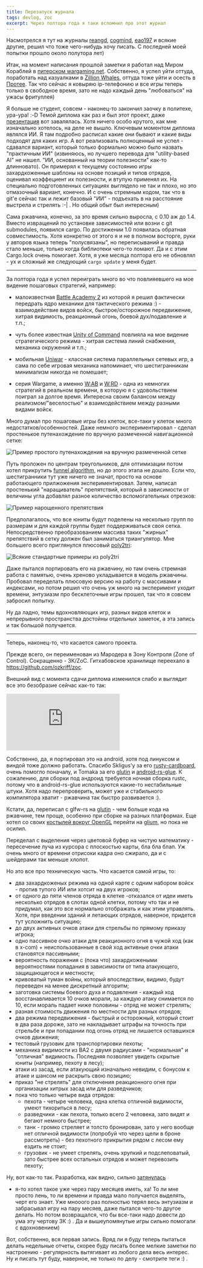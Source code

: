 ```yaml
---
title: Перезапуск журнала
tags: devlog, zoc
excerpt: Через полтора года я таки вспомнил про этот журнал
---
```


Насмотрелся я тут на журналы [reangd](http://reangdblog.blogspot.com),
[cogmind](http://www.gridsagegames.com/blog),
[eao197](https://eao197.blogspot.ru) и всякие другие, решил что тоже
чего-нибудь хочу писать. С последней моей попытки прошло около полутора
лет)

Итак, на момент написания прошлой заметки я работал над Миром Кораблей в
[питерском
wargaming.net](https://wargaming.com/ru/about/our-locations/saint-petersburg).
Собственно, я успел уйти оттуда, поработать над казуалками в [Zillion
Whales](http://zillionwhales.ru), оттуда тоже уйти и осесть в
[Протее](http://protei.ru). Так что сейчас я ковыряю ip-телефонию и все игры
теперь только в свободное время, зато не надо каждый день "любоваться"
на ужасы фритуплея)

Я больше не студент, совсем - наконец-то закончил заочку в политехе,
ура-ура! :-D Темой диплома как раз и был этот проект, даже
[презентация](pdfs/lesnikov_a_a_slides_2015.pdf) вот завалялась. Хотя
ничего особо крутого, как мне изначально хотелось, на деле не вышло.
Ключевым моментом диплома являлся ИИ. Я там подробно расписал какие они
бывают и какие виды подходят для каких игр. А вот реализовать
полноценный не успел - сдавался вариант, который только формально можно
было назвать "практичным ИИ" (извиняюсь, но лучшего перевода для
"utility-based AI" не нашел. "ИИ, основанный на теории полезности"
как-то длинновато). Он примерял к текущему состоянию игры захардкоженные
шаблоны на основе позиций и типов отрядов, оценивал коэффециент их
полезности, и втупую применял их. На специально подготовленных ситуациях
выглядело не так и плохо, но это отмазочный вариант, конечно. И с очень
стремным кодом, так что в git'е сейчас так и лежит базовый "ИИ" -
подъехать в на расстояние выстрела и стрелять :-| . Но общий обыт был
интересным)

Сама ржавчина, конечно, за это время сильно выросла, с 0.10 аж до 1.4.
Вместо извращений по установке зависимостей или возни с git submodules,
появился cargo. По достижении 1.0 появилась обратная совместимость. Хотя
конкретно от этого я и не в полном восторге, руки у авторов языка теперь
"полусвязаны", но переписываний и правда стало меньше, только когда
библиотеки чего-то ломают. Да и с этим Cargo.lock очень помогает. Хотя,
я уже месяца полтора его не обновлял - ух и сложный же следующий
`cargo update` у меня будет.

------------------------------------------------------------------------

За полтора года я успел переиграть много во что повлияевшего на мое
видение пошаговых стратегий, например:

- малоизвестная [Battle Academy
  2](https://store.steampowered.com/app/306640) из которой я решил
  фактически передрать ядро механики для тактического режима :) -
  взаимодействие видов войск, быстрое/осторожное передвижение, хитрая
  видимость, реакционный огонь, боевой дух/подавление и т.п.;

- чуть более известная [Unity of
  Command](https://store.steampowered.com/app/218090) повлияла на мое
  видение стратегического режима - хитрая система линий снабжения,
  механика окружений и т.п.;

- мобильная
  [Uniwar](https://play.google.com/store/apps/details?id=android.uniwar) -
  классная система параллельных сетевых игр, а сама по себе игровая
  механика напоминает, что шестигранникам минимализм никогда не
  помешает;

- серия Wargame, а именно
  [W:AB](https://store.steampowered.com/app/222750) и
  [W:RD](https://store.steampowered.com/app/251060) - одна из немногих
  стратегий в реальном времени, в которую я с удовольствием поиграл за
  долгое время. Интересна своим балансом между реализмом/"веселостью"
  и взаимодействием между разными видами войск.

Много думал про пошаговые игры без клеток, все-таки у клеток много
недостатков/особенностей. Даже немного экспериментировал - сделал
простенькое путенахождение по вручную размеченной навигационной сетке:

![Пример простого путенахождения на вручную размеченной сетке](images/2015-07-30--manual-navmesh-simple-pathfinding.png)

Путь проложен по центрам треугольников, для оптимизации потом хотел
прикрутить [funnel
algorithm](http://digestingduck.blogspot.ru/2010/03/simple-stupid-funnel-algorithm.html),
но до этого этапа не дошло. Если что, шестигранники тут уже ничего не
значат, просто на основе работающего прилжожения экспериментировал.
Затем, написал простенький "наращиватель" препятствий, который в
зависимости от величины угла добавлял разное количество вспомогательных
отрезков:

![Пример нарощенного препятствия](images/2015-08-02--obstacle-grow.png)

Предполагалось, что все юниты будут поделены на несколько групп по
размерам и для каждой группы будет поддерживаться своя сетка.
Непосредственно преобразованием массива таких "жирных" препятствий в
сетку должен был заниматься триангулятор. Мне большего всего приглянулся
плюсовый [poly2tri](https://code.google.com/p/poly2tri):

![Всякие стандартные примеры из poly2tri](images/2015-08-11--triangulation-cpp-demo.png)

Даже пытался портировать его на ржавчину, но там очень стремная работа с
памятью, очень хреново укладывается в модель ржавчины. Пробовал
переделать плюсовую версию на работу с массивами и индексами, но потом
решил что очень уж много на эксперимент уходит времени, энтузиазм про
бесклеточные игры прошел, так что я совсем забросил попытку.

Ну да ладно, темы вдохновляющих игр, разных видов клеток и непрерывного
пространства достойны отдельных заметок, а эта запись и так большой
получается.

------------------------------------------------------------------------

Теперь, наконец-то, что касается самого проекта.

Прежде всего, он переименован из Марoдера в Зону Контроля (Zone of
Control). Сокращенно - ЗК/ZoC. Гитхабовское хранилище переехало в
<https://github.com/ozkriff/zoc>.

Внешний вид с момента сдачи диплома изменился слабо и выглядит все это
безобразие сейчас как-то так:

<div class="youtube"><iframe
    frameborder="0"
    allowfullscreen
    src="https://www.youtube.com/embed/srJAfngSwxk?color=white&rel=0&showinfo=0"
></iframe></div>

Собственно, да, я портировал это на android, хотя под линуксом и виндой
тоже должно работать. Спасибо Skligus'y за его
[rusty-cardboard](https://github.com/skligys/rusty-cardboard), очень
помогло поначалу, и Tomaka за его
[glutin](https://github.com/tomaka/glutin) и
[android-rs-glue](https://github.com/tomaka/android-rs-glue). К
сожалению, для сборки под андроид требуется ночная сборка rustc, потому
что в android-rs-glue используются какие-то нестабильные штуки. Хотя
надо перепроверить, может уже и стабильного компилятора хватит -
ржавчина так быстро развивается :).

Кстати, да, переписал с glfw-rs на
[glutin](https://github.com/tomaka/glutin) - чем больше кода на
ржавчине, тем прощe, особенно при сборке на разных платформах. Еще хотел
со своих [костылей вокруг
OpenGL](https://github.com/ozkriff/zoc/tree/47e8f0/src/zgl/src) перейти
на [glium](https://github.com/tomaka/glium), но пока не осилил.

Переделал с выделения через цветовой буфер на чистую математику -
пересечение луча из курсора с плоскостью карты, бла бла блап. Уж очень
много от времени отрисоки кадра оно сжирало, да и с шейдерами так меньше
хлопот.

Но это все про техническую часть. Что касается самой игры, то:

-   два захардкоженых режима на одной карте с одним набором войск - против
    тупого ИИ или хотсит на двух игроков;
-   от одного до пяти членов отряда в клетке -отказался от идеи иметь
    несколько отрядов в слотах одной клетки, потому что так и не
    придумал, как это все нормально отображать и как этим управлять.
    Хотя, при введении зданий и летающих отрядов, наверное, придется тут
    усложнить ситуацию;
-   до двух активных очков атаки для стрельбы по прямому приказу игрока;
-   одно пассивное очко атаки для реакционного огня в чужой ход (как в
    x-com) + неиспользованные в свой ход активные очки атаки становятся
    пассивными;
-   вероятность поражения с (пока что) захардкожеными вероятностями
    попадания в зависимости от типа атакующего, защищающегося и
    местности;
-   кривоватый туман войны, который впоследствии, видимо, будут
    переведен на менее дискретный алгоритм;
-   заготовка системы боевого духа и подавления - каждый ход
    восстанавливается 10 очков морали, за каждую атаку снимается по 10,
    если мораль падает ниже половины - отряд не может стрелять;
-   разная стоимость движения по местности для разных отрядов;
-   два режима передвижения - быстрый и осторожный, который стоит в два
    раза дороже, зато не накладывает штрафы на точность при стрельбе и
    при попадании под огонь отряд не лишается оставшихся очков движения;
-   тестовый грузовик для транспортировки пехоты;
-   механика видимости из BA2 с двумя радиусами - "нормальная" и
    "отличная" видимость. Последняя позволяет увидеть скрытые юниты
    (например, пехоту в лесу);
-   атаки из засад, если атакующий изначально невидим, с бонусом к атаке
    и шансом не раскрыть свою позицию;
-   приказ "не стрелять" для отключения реакционного огня при
    организации хитрых засад или для разведчиков;
-   пока что только четыре вида отрядов:
    - пехота - четыре человека, одна клетка отличной видимости, умеют
      тихориться в лесу;
    - разведчики - как пехота, только всего 2 человека, зато видят и
      бегают немного быстрее;
    - танк - громко стреляет и толсто бронирован, зато у него вообще
      нет отличной видимости (попробуй что через щели в броне
      рассмотреть) - без пехотного прикрытия рядом с лесом ему
      ездить не стоит;
    - грузовик - не умеет стрелять, очень хрупкий и подслеповатый,
      зато быстрее всех остальных отрядов и может перевозить пехоту;

Ну, вот как-то так. Разработка, как видно, сильно
[затянулась](http://mysweetwhomp.fr/private/119228173847/tumblr_noimn4cVks1u4yjir)
- я-то хотел такое уже через пару месяцев иметь, ха! То ли мне просто
лень, то ли времени и правда мало получается выделять, черт его знает.
Уже мнооого раз полностью терял весь энтузиазм и забрасывал игру на пару
месяев, даже пытался чего-то другое делать. Но потом возвращался, что бы
все-таки надо довести до ума эту чертову ЗК :) . Да и вышеупомянутые
игры сильно помогали с вдохновением)

Вот, собственно, вся первая запись. Вряд ли я буду теперь пытаться
делать недельные отчеты, скорее буду писать более мелкие заметки по
настроению - регулярность вытягивает из любого дела весь интерес. Ну и
писать тут буду, наверное, не только по делу - смотрите теги :) .


